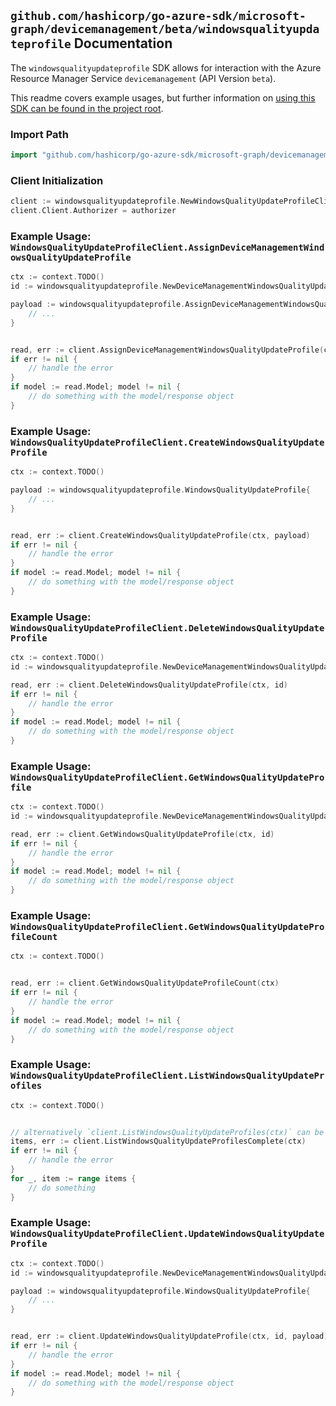 
## `github.com/hashicorp/go-azure-sdk/microsoft-graph/devicemanagement/beta/windowsqualityupdateprofile` Documentation

The `windowsqualityupdateprofile` SDK allows for interaction with the Azure Resource Manager Service `devicemanagement` (API Version `beta`).

This readme covers example usages, but further information on [using this SDK can be found in the project root](https://github.com/hashicorp/go-azure-sdk/tree/main/docs).

### Import Path

```go
import "github.com/hashicorp/go-azure-sdk/microsoft-graph/devicemanagement/beta/windowsqualityupdateprofile"
```


### Client Initialization

```go
client := windowsqualityupdateprofile.NewWindowsQualityUpdateProfileClientWithBaseURI("https://management.azure.com")
client.Client.Authorizer = authorizer
```


### Example Usage: `WindowsQualityUpdateProfileClient.AssignDeviceManagementWindowsQualityUpdateProfile`

```go
ctx := context.TODO()
id := windowsqualityupdateprofile.NewDeviceManagementWindowsQualityUpdateProfileID("windowsQualityUpdateProfileIdValue")

payload := windowsqualityupdateprofile.AssignDeviceManagementWindowsQualityUpdateProfileRequest{
	// ...
}


read, err := client.AssignDeviceManagementWindowsQualityUpdateProfile(ctx, id, payload)
if err != nil {
	// handle the error
}
if model := read.Model; model != nil {
	// do something with the model/response object
}
```


### Example Usage: `WindowsQualityUpdateProfileClient.CreateWindowsQualityUpdateProfile`

```go
ctx := context.TODO()

payload := windowsqualityupdateprofile.WindowsQualityUpdateProfile{
	// ...
}


read, err := client.CreateWindowsQualityUpdateProfile(ctx, payload)
if err != nil {
	// handle the error
}
if model := read.Model; model != nil {
	// do something with the model/response object
}
```


### Example Usage: `WindowsQualityUpdateProfileClient.DeleteWindowsQualityUpdateProfile`

```go
ctx := context.TODO()
id := windowsqualityupdateprofile.NewDeviceManagementWindowsQualityUpdateProfileID("windowsQualityUpdateProfileIdValue")

read, err := client.DeleteWindowsQualityUpdateProfile(ctx, id)
if err != nil {
	// handle the error
}
if model := read.Model; model != nil {
	// do something with the model/response object
}
```


### Example Usage: `WindowsQualityUpdateProfileClient.GetWindowsQualityUpdateProfile`

```go
ctx := context.TODO()
id := windowsqualityupdateprofile.NewDeviceManagementWindowsQualityUpdateProfileID("windowsQualityUpdateProfileIdValue")

read, err := client.GetWindowsQualityUpdateProfile(ctx, id)
if err != nil {
	// handle the error
}
if model := read.Model; model != nil {
	// do something with the model/response object
}
```


### Example Usage: `WindowsQualityUpdateProfileClient.GetWindowsQualityUpdateProfileCount`

```go
ctx := context.TODO()


read, err := client.GetWindowsQualityUpdateProfileCount(ctx)
if err != nil {
	// handle the error
}
if model := read.Model; model != nil {
	// do something with the model/response object
}
```


### Example Usage: `WindowsQualityUpdateProfileClient.ListWindowsQualityUpdateProfiles`

```go
ctx := context.TODO()


// alternatively `client.ListWindowsQualityUpdateProfiles(ctx)` can be used to do batched pagination
items, err := client.ListWindowsQualityUpdateProfilesComplete(ctx)
if err != nil {
	// handle the error
}
for _, item := range items {
	// do something
}
```


### Example Usage: `WindowsQualityUpdateProfileClient.UpdateWindowsQualityUpdateProfile`

```go
ctx := context.TODO()
id := windowsqualityupdateprofile.NewDeviceManagementWindowsQualityUpdateProfileID("windowsQualityUpdateProfileIdValue")

payload := windowsqualityupdateprofile.WindowsQualityUpdateProfile{
	// ...
}


read, err := client.UpdateWindowsQualityUpdateProfile(ctx, id, payload)
if err != nil {
	// handle the error
}
if model := read.Model; model != nil {
	// do something with the model/response object
}
```
